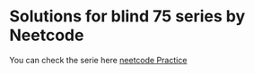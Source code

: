 # Solutions for blind 75 series by Neetcode
You can check the serie here [neetcode Practice](https://neetcode.io/practice)